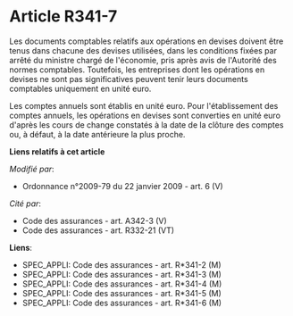 # Article R341-7

Les documents comptables relatifs aux opérations en devises doivent être tenus dans chacune des devises utilisées, dans les
conditions fixées par arrêté du ministre chargé de l'économie, pris après avis de l'Autorité des normes comptables.
Toutefois, les entreprises dont les opérations en devises ne sont pas significatives peuvent tenir leurs documents comptables
uniquement en unité euro. 

Les comptes annuels sont établis en unité euro. Pour l'établissement des comptes annuels, les opérations en devises sont
converties en unité euro d'après les cours de change constatés à la date de la clôture des comptes ou, à défaut, à la date
antérieure la plus proche.

**Liens relatifs à cet article**

_Modifié par_:

  - Ordonnance n°2009-79 du 22 janvier 2009 - art. 6 (V)

_Cité par_:

  - Code des assurances - art. A342-3 (V)
  - Code des assurances - art. R332-21 (VT)

**Liens**:

  - SPEC_APPLI: Code des assurances - art. R*341-2 (M)
  - SPEC_APPLI: Code des assurances - art. R*341-3 (M)
  - SPEC_APPLI: Code des assurances - art. R*341-4 (M)
  - SPEC_APPLI: Code des assurances - art. R*341-5 (M)
  - SPEC_APPLI: Code des assurances - art. R*341-6 (M)
